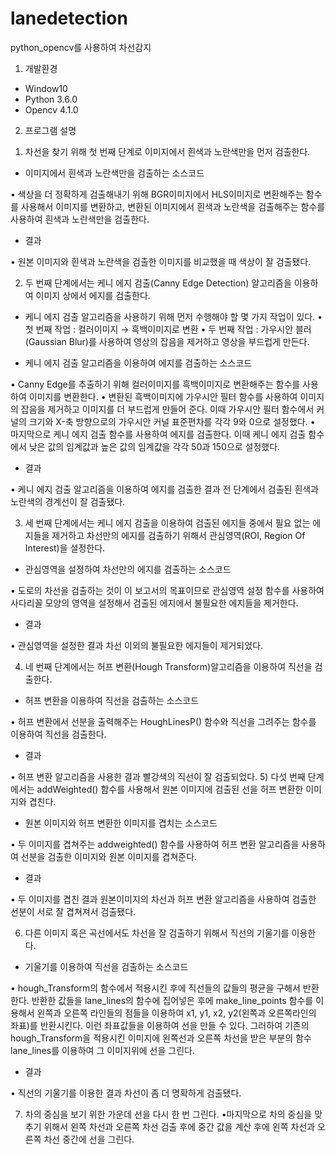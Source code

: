 # lanedetection
python_opencv를 사용하여 차선감지
1. 개발환경
 - Window10
 - Python 3.6.0
 - Opencv 4.1.0

2. 프로그램 설명
1) 차선을 찾기 위해 첫 번째 단계로 이미지에서 흰색과 노란색만을 먼저 검출한다.
- 이미지에서 흰색과 노란색만을 검출하는 소스코드

• 색상을 더 정확하게 검출해내기 위해 BGR이미지에서 HLS이미지로 변환해주는 
함수를 사용해서 이미지를 변환하고, 변환된 이미지에서 흰색과 노란색을 검출해주는 함수를 사용하여 흰색과 노란색만을 검출한다.

- 결과

• 원본 이미지와 흰색과 노란색을 검출한 이미지를 비교했을 때 색상이 잘 검출됐다.

2) 두 번째 단계에서는 케니 에지 검출(Canny Edge Detection) 알고리즘을 이용하여 
이미지 상에서 에지를 검출한다.
- 케니 에지 검출 알고리즘을 사용하기 위해 먼저 수행해야 할 몇 가지 작업이 있다.
• 첫 번째 작업 : 컬러이미지 → 흑백이미지로 변환
• 두 번째 작업 : 가우시안 블러(Gaussian Blur)를 사용하여 영상의 잡음을 제거하고 
영상을 부드럽게 만든다.

- 케니 에지 검출 알고리즘을 이용하여 에지를 검출하는 소스코드

• Canny Edge를 추출하기 위해 컬러이미지를 흑백이미지로 변환해주는 함수를 
사용하여 이미지를 변환한다.
• 변환된 흑백이미지에 가우시안 필터 함수를 사용하여 이미지의 잡음을 제거하고 
이미지를 더 부드럽게 만들어 준다. 이때 가우시안 필터 함수에서 커널의 크기와 X-축 방향으로의 가우시안 커널 표준편차를 각각 9와 0으로 설정했다.
• 마지막으로 케니 에지 검출 함수를 사용하여 에지를 검출한다. 이때 케니 에지 검출 
함수에서 낮은 값의 임계값과 높은 값의 임계값을 각각 50과 150으로 설정했다.

- 결과

• 케니 에지 검출 알고리즘을 이용하여 에지를 검출한 결과 전 단계에서 검출된 
흰색과 노란색의 경계선이 잘 검출됐다.

3) 세 번째 단계에서는 케니 에지 검출을 이용하여 검출된 에지들 중에서 필요 없는 
에지들을 제거하고 차선만의 에지를 검출하기 위해서 관심영역(ROI, Region Of Interest)을 설정한다.
- 관심영역을 설정하여 차선만의 에지를 검출하는 소스코드

• 도로의 차선을 검출하는 것이 이 보고서의 목표이므로 관심영역 설정 함수를 
사용하여 사다리꼴 모양의 영역을 설정해서 검출된 에지에서 불필요한 에지들을 제거한다.

- 결과

• 관심영역을 설정한 결과 차선 이외의 불필요한 에지들이 제거되었다.

4) 네 번째 단계에서는 허프 변환(Hough Transform)알고리즘을 이용하여 직선을 검출한다.
- 허프 변환을 이용하여 직선을 검출하는 소스코드

• 허프 변환에서 선분을 출력해주는 HoughLinesP() 함수와 직선을 그려주는 함수를 
이용하여 직선을 검출한다.

- 결과

• 허프 변환 알고리즘을 사용한 결과 빨강색의 직선이 잘 검출되었다.
5) 다섯 번째 단계에서는 addWeighted() 함수를 사용해서 원본 이미지에 검출된 선을 
허프 변환한 이미지와 겹친다.
- 원본 이미지와 허프 변환한 이미지를 겹치는 소스코드

• 두 이미지를 겹쳐주는 addweighted() 함수를 사용하여 허프 변환 알고리즘을 
사용하여 선분을 검출한 이미지와 원본 이미지를 겹쳐준다.
- 결과

• 두 이미지를 겹친 결과 원본이미지의 차선과 허프 변환 알고리즘을 사용하여 
검출한 선분이 서로 잘 겹쳐져서 검출됐다.

6) 다른 이미지 혹은 곡선에서도 차선을 잘 검출하기 위해서 직선의 기울기를 이용한다.
- 기울기를 이용하여 직선을 검출하는 소스코드

• hough_Transform의 함수에서 적용시킨 후에 직선들의 값들의 평균을 구해서 반환한다. 반환한 값들을 lane_lines의 함수에 집어넣은 후에 make_line_points 함수를 이용해서 왼쪽과 오른쪽 라인들의 점들을 이용하여 x1, y1, x2, y2(왼쪽과 오른쪽라인의 좌표)를 반환시킨다. 이런 좌표값들을 이용하여 선을 만들 수 있다. 
그러하여 기존의 hough_Transform을 적용시킨 이미지에 왼쪽선과 오른쪽 차선을 받은 부분의 함수 lane_lines를 이용하여 그 이미지위에 선을 그린다.

- 결과

• 직선의 기울기를 이용한 결과 차선이 좀 더 명확하게 검출됐다.


7) 차의 중심을 보기 위한 가운데 선을 다시 한 번 그린다.
•마지막으로 차의 중심을 맞추기 위해서 왼쪽 차선과 오른쪽 차선 검출 후에 중간 값을 계산 후에 왼쪽 차선과 오른쪽 차선 중간에 선을 그린다.
